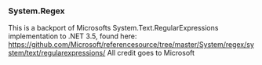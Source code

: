 ### System.Regex
This is a backport of Microsofts System.Text.RegularExpressions implementation to .NET 3.5, found here: https://github.com/Microsoft/referencesource/tree/master/System/regex/system/text/regularexpressions/
All credit goes to Microsoft

